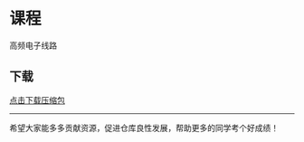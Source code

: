 # 课程

高频电子线路

## 下载

[点击下载压缩包](https://minhaskamal.github.io/DownGit/#/home?url=https://github.com/Royfor12/CQUT-electronic-information-engineering/tree/main/%E8%AF%BE%E7%A8%8B%E7%9B%AE%E5%BD%95/%E9%AB%98%E9%A2%91%E7%94%B5%E5%AD%90%E7%BA%BF%E8%B7%AF)

---

希望大家能多多贡献资源，促进仓库良性发展，帮助更多的同学考个好成绩！